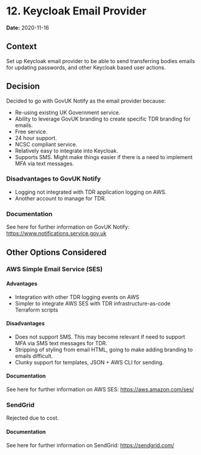 # 12. Keycloak Email Provider

**Date:** 2020-11-16

## Context

Set up Keycloak email provider to be able to send transferring bodies emails for updating passwords, and other Keycloak based user actions.

## Decision

Decided to go with GovUK Notify as the email provider because:
* Re-using existing UK Government service.
* Ability to leverage GovUK branding to create specific TDR branding for emails.
* Free service.
* 24 hour support.
* NCSC compliant service.
* Relatively easy to integrate into Keycloak.
* Supports SMS. Might make things easier if there is a need to implement MFA via text messages.

### Disadvantages to GovUK Notify

* Logging not integrated with TDR application logging on AWS.
* Another account to manage for TDR.

### Documentation

See here for further information on GovUK Notify: https://www.notifications.service.gov.uk

## Other Options Considered

### AWS Simple Email Service (SES)

#### Advantages

* Integration with other TDR logging events on AWS
* Simpler to integrate AWS SES with TDR infrastructure-as-code Terraform scripts

#### Disadvantages

* Does not support SMS. This may become relevant if need to support MFA via SMS text messages for TDR.
* Stripping of styling from email HTML, going to make adding branding to emails difficult.
* Clunky support for templates, JSON + AWS CLI for sending.

#### Documentation

See here for further information on AWS SES: https://aws.amazon.com/ses/

### SendGrid

Rejected due to cost.

#### Documentation

See here for further information on SendGrid: https://sendgrid.com/

